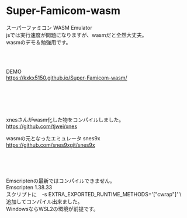 # Super-Famicom-wasm
 スーパーファミコン WASM Emulator  
jsでは実行速度が問題になりますが、wasmだと全然大丈夫。  
wasmのデモ＆勉強用です。

<br><br>

DEMO  
https://kxkx5150.github.io/Super-Famicom-wasm/





<br><br><br><br>

xnesさんがwasm化した物をコンパイルしました。  
https://github.com/tjwei/xnes

wasmの元となったエミュレータ  snes9x  
https://github.com/snes9xgit/snes9x

<br><br><br>

Emscriptenの最新ではコンパイルできません。  
Emscripten 1.38.33  
スクリプトに　-s EXTRA_EXPORTED_RUNTIME_METHODS='["cwrap"]' \　  
追加してコンパイル出来ました。  
WindowsならWSL2の環境が前提です。
